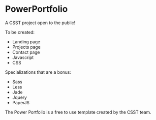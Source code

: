 # PowerPortfolio
A CSST project open to the public!

To be created:
- Landing page
- Projects page
- Contact page
- Javascript
- CSS

Specializations that are a bonus:
- Sass
- Less
- Jade
- Jquery
- PaperJS

The Power Portfolio is a free to use template created by the CSST team.